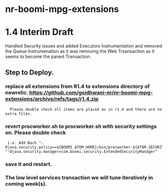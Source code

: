 # nr-boomi-mpg-extensions
# 1.4 Interim Draft
Handled Security issues and added Executors Instrumentation and removed the Queue Instrumenation as it was removing the Web Trsansaction as it seems to become 
the parent Transaction.

## Step to Deploy.

### replace all extensions from R1.4 to extensions directory of newrelic. https://github.com/gsidhwani-nr/nr-boomi-mpg-extensions/archive/refs/tags/r1.4.zip 
      Please double check all items are placed as in r1.4 and there are no extra files.
### revert procworker.sh to procworker.sh with security settings on. Please double check
     i.e. Add Back "-Djava.security.policy==${BOOMI_ATOM_HOME}/bin/procworker-${ATOM_SECURITY_LEVEL}.policy" "-Djava.security.manager=com.boomi.security.ExtendedSecurityManager"
### save it and restart.

### The low level services transaction we will tune iteratively in coming week(s).
